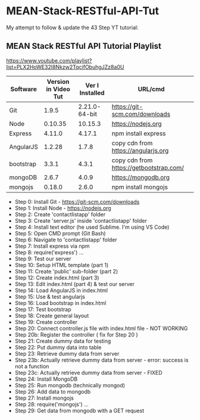 # MEAN-Stack-RESTful-API-Tut
My attempt to follow &amp; update the 43 Step YT tutorial:  
## MEAN Stack RESTful API Tutorial Playlist  
https://www.youtube.com/playlist?list=PLX2HoWE32I8Nkzw2TqcifObuhgJZz8a0U


Software | Version in Video Tut | Ver I Installed | URL/cmd
------------ | ------------ | ------------- |  -------------
Git | 1.9.5 | 2.21.0-64-bit | https://git-scm.com/downloads
Node | 0.10.35 | 10.15.3 | https://nodejs.org
Express | 4.11.0 | 4.17.1 | npm install express
AngularJS | 1.2.28 | 1.7.8 | copy cdn from https://angularjs.org
bootstrap | 3.3.1 | 4.3.1 | copy cdn from https://getbootstrap.com/
mongoDB | 2.6.7 | 4.0.9 | https://mongodb.org
mongojs | 0.18.0 | 2.6.0 | npm install mongojs


* Step 0: Install Git - https://git-scm.com/downloads
* Step 1: Install Node - https://nodejs.org
* Step 2: Create 'contactlistapp' folder
* Step 3: Create 'server.js' inside 'contactlistapp' folder
* Step 4: Install text editor (he used Sublime. I'm using VS Code)
* Step 5: Open CMD prompt (Git Bash)
* Step 6: Navigate to 'contactlistapp' folder
* Step 7: Install express via npm
* Step 8: require('express') ...
* Step 9: Test our server
* Step 10: Setup HTML template (part 1)
* Step 11: Create 'public' sub-folder (part 2)
* Step 12: Create index.html (part 3)
* Step 13: Edit index.html (part 4) & test our server
* Step 14: Load AngularJS in index.html
* Step 15: Use & test angularjs
* Step 16: Load bootstrap in index.html
* Step 17: Test bootstrap
* Step 18: Create general layout
* Step 19: Create controller
* Step 20: Connect controller.js file with index.html file - NOT WORKING
* Step 20b: Register the controller ( fix for Step 20 )
* Step 21: Create dummy data for testing
* Step 22: Put dummy data into table
* Step 23: Retrieve dummy data from server
* Step 23b: Actually retrieve dummy data from server - error: success is not a function
* Step 23c: Actually retrieve dummy data from server - FIXED
* Step 24: Install MongoDB
* Step 25: Run mongodb (technically mongod)
* Step 26: Add data to mongodb
* Step 27: Install mongojs
* Step 28: require('mongojs') ...
* Step 29: Get data from mongodb with a GET request